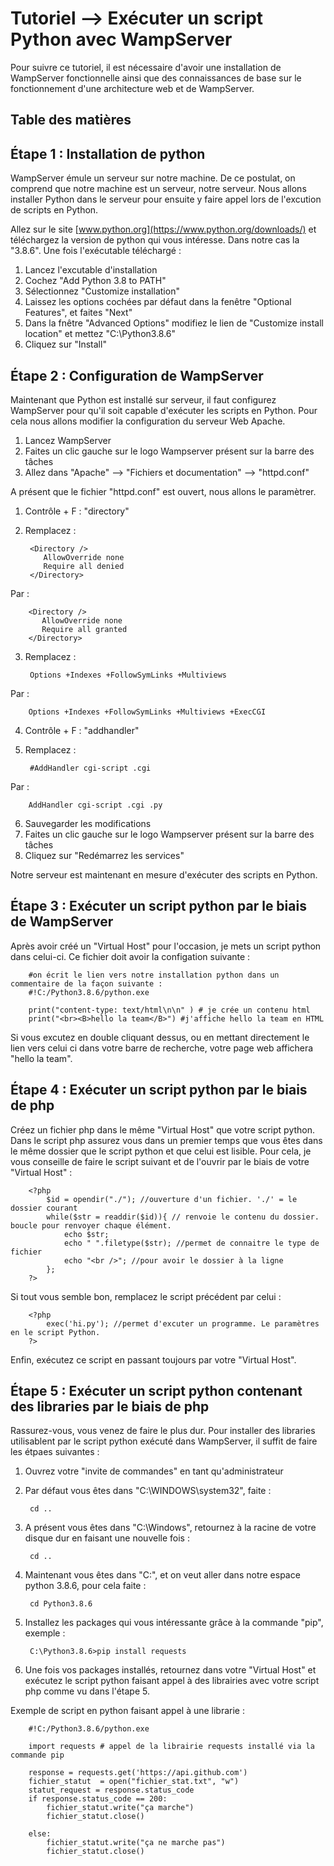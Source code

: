 # Tutoriel --> Exécuter un script Python avec WampServer

Pour suivre ce tutoriel, il est nécessaire d'avoir une installation de WampServer fonctionnelle ainsi que des connaissances de base sur le fonctionnement d'une architecture web et de WampServer.

## Table des matières

## Étape 1 : Installation de python

WampServer émule un serveur sur notre machine. De ce postulat, on comprend que notre machine est un serveur, notre serveur. Nous allons installer Python dans le serveur pour ensuite y faire appel lors de l'excution de scripts en Python.

Allez sur le site [www.python.org](https://www.python.org/downloads/) et téléchargez la version de python qui vous intéresse. Dans notre cas la "3.8.6". Une fois l'exécutable téléchargé :
1. Lancez l'excutable d'installation
2. Cochez "Add Python 3.8 to PATH"
3. Sélectionnez "Customize installation"
4. Laissez les options cochées par défaut dans la fenêtre "Optional Features", et faites "Next"
5. Dans la fnêtre "Advanced Options" modifiez le lien de "Customize install location" et mettez "C:\Python3.8.6"
6. Cliquez sur "Install"

## Étape 2 : Configuration de WampServer

Maintenant que Python est installé sur serveur, il faut configurez WampServer pour qu'il soit capable d'exécuter les scripts en Python. Pour cela nous allons modifier la configuration du serveur Web Apache.

1. Lancez WampServer
2. Faites un clic gauche sur le logo Wampserver présent sur la barre des tâches
3. Allez dans "Apache" --> "Fichiers et documentation" --> "httpd.conf"

A présent que le fichier "httpd.conf" est ouvert, nous allons le paramètrer.
1. Contrôle + F : "directory"
2. Remplacez :

        <Directory />
           AllowOverride none
           Require all denied
        </Directory>

Par :
 
        <Directory />
           AllowOverride none
           Require all granted
        </Directory>

3. Remplacez :

        Options +Indexes +FollowSymLinks +Multiviews
        
Par :

        Options +Indexes +FollowSymLinks +Multiviews +ExecCGI

4. Contrôle + F : "addhandler"
5. Remplacez :

        #AddHandler cgi-script .cgi
        
Par :

        AddHandler cgi-script .cgi .py
        
6. Sauvegarder les modifications
7. Faites un clic gauche sur le logo Wampserver présent sur la barre des tâches
8. Cliquez sur "Redémarrez les services"

Notre serveur est maintenant en mesure d'exécuter des scripts en Python.

## Étape 3 : Exécuter un script python par le biais de WampServer

Après avoir créé un "Virtual Host" pour l'occasion, je mets un script python dans celui-ci. Ce fichier doit avoir la configation suivante :

        #on écrit le lien vers notre installation python dans un commentaire de la façon suivante :
        #!C:/Python3.8.6/python.exe

        print("content-type: text/html\n\n" ) # je crée un contenu html
        print("<br><B>hello la team</B>") #j'affiche hello la team en HTML

Si vous excutez en double cliquant dessus, ou en mettant directement le lien vers celui ci dans votre barre de recherche, votre page web affichera "hello la team".

## Étape 4 : Exécuter un script python par le biais de php

Créez un fichier php dans le même "Virtual Host" que votre script python. Dans le script php assurez vous dans un premier temps que vous êtes dans le même dossier que le script python et que celui est lisible. Pour cela, je vous conseille de faire le script suivant et de l'ouvrir par le biais de votre "Virtual Host" :
        
        <?php
            $id = opendir("./"); //ouverture d'un fichier. './' = le dossier courant
            while($str = readdir($id)){ // renvoie le contenu du dossier. boucle pour renvoyer chaque élément.
                echo $str;
                echo " ".filetype($str); //permet de connaitre le type de fichier
                echo "<br />"; //pour avoir le dossier à la ligne
            };
        ?>
 
 Si tout vous semble bon, remplacez le script précédent par celui :
 
        <?php
            exec('hi.py'); //permet d'excuter un programme. Le paramètres en le script Python.
        ?>
        
  Enfin, exécutez ce script en passant toujours par votre "Virtual Host".
  
  
## Étape 5 : Exécuter un script python contenant des libraries par le biais de php

Rassurez-vous, vous venez de faire le plus dur. Pour installer des libraries utilisablent par le script python exécuté dans WampServer, il suffit de faire les étpaes suivantes :
1. Ouvrez votre "invite de commandes" en tant qu'administrateur
2. Par défaut vous êtes dans "C:\WINDOWS\system32", faite :

        cd ..
4. A présent vous êtes dans "C:\Windows", retournez à la racine de votre disque dur en faisant une nouvelle fois :

        cd ..
5. Maintenant vous êtes dans "C:\", et on veut aller dans notre espace python 3.8.6, pour cela faite :

        cd Python3.8.6
6. Installez les packages qui vous intéressante grâce à la commande "pip", exemple :

        C:\Python3.8.6>pip install requests
        
7. Une fois vos packages installés, retournez dans votre "Virtual Host" et exécutez le script python faisant appel à des librairies avec votre script php comme vu dans l'étape 5.

Exemple de script en python faisant appel à une librarie :

        #!C:/Python3.8.6/python.exe

        import requests # appel de la librairie requests installé via la commande pip

        response = requests.get('https://api.github.com')
        fichier_statut  = open("fichier_stat.txt", "w")
        statut_request = response.status_code
        if response.status_code == 200:
            fichier_statut.write("ça marche")
            fichier_statut.close()

        else:
            fichier_statut.write("ça ne marche pas")
            fichier_statut.close()
